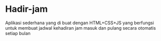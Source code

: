 # Hadir-jam
Aplikasi sederhana yang di buat dengan HTML+CSS+JS yang berfungsi untuk membuat jadwal kehadiran jam masuk dan pulang secara otomatis setiap bulan
